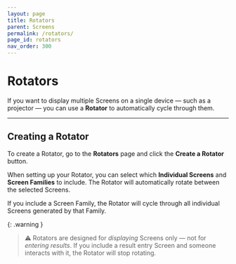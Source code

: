 ```yaml
---
layout: page
title: Rotators
parent: Screens
permalink: /rotators/
page_id: rotators
nav_order: 300
---
```


# Rotators

If you want to display multiple Screens on a single device — such as a projector — you can use a **Rotator** to automatically cycle through them.

---

## Creating a Rotator

To create a Rotator, go to the **Rotators** page and click the **Create a Rotator** button.

When setting up your Rotator, you can select which **Individual Screens** and **Screen Families** to include.
The Rotator will automatically rotate between the selected Screens.

If you include a Screen Family, the Rotator will cycle through all individual Screens generated by that Family.

{: .warning }
> :warning: Rotators are designed for _displaying_ Screens only — not for _entering results_.
> If you include a result entry Screen and someone interacts with it, the Rotator will stop rotating.

